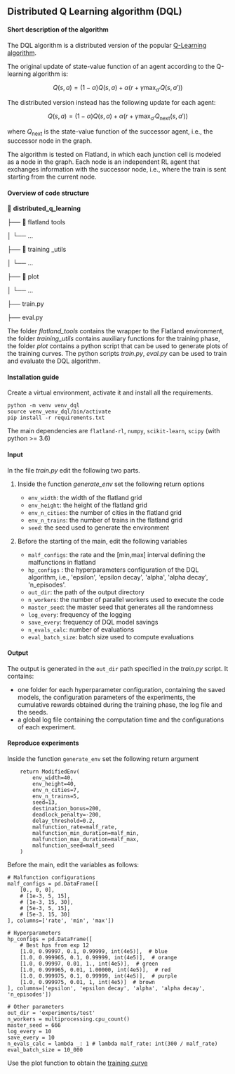 ## Distributed Q Learning algorithm (DQL)

#### Short description of the algorithm
The DQL algorithm is a distributed version of the popular [Q-Learning algorithm](https://link.springer.com/article/10.1007/BF00992698).

The original update of state-value function of an agent according to the Q-learning algorithm is:

$$
Q(s,a) = (1-\alpha) Q(s,a) + \alpha(r + \gamma\max_{a'} Q(s,a'))
$$

The distributed version instead has the following update for each agent:

$$
Q(s,a) = (1-\alpha) Q(s,a) + \alpha(r + \gamma\max_{a'} Q_{\text{next}}(s,a'))
$$

where $Q_{\text{next}}$ is the state-value function of the successor agent, i.e., the successor node in the graph.

The algorithm is tested on Flatland, in which each junction cell is modeled as a node in the graph. Each node is an independent RL agent that exchanges information with the successor node, i.e., where the train is sent starting from the current node.


#### Overview of code structure
:open_file_folder: **distributed_q_learning**

├── :open_file_folder: flatland tools

│   └── ...

├── :open_file_folder: training _utils

│   └── ...

├── :open_file_folder: plot

│   └── ...

├── train.py

├── eval.py

The folder *flatland_tools* contains the wrapper to the Flatland environment, the folder *training_utils* contains auxiliary functions for the training phase, the folder *plot* contains a python script that can be used to generate plots of the training curves.
The python scripts *train.py*, *eval.py* can be used to train and evaluate the DQL algorithm.


#### Installation guide
Create a virtual environment, activate it and install all the requirements.

```commandline
python -m venv venv_dql
source venv_venv_dql/bin/activate
pip install -r requirements.txt
```

The main dependencies are `flatland-rl`, `numpy`, `scikit-learn`, `scipy` (with python >= 3.6)


#### Input
In the file *train.py* edit the following two parts.

1) Inside the function *generate_env* set the following return options
    - `env_width`: the width of the flatland grid
    - `env_height`: the height of the flatland grid
    - `env_n_cities`: the number of cities in the flatland grid
    - `env_n_trains`: the number of trains in the flatland grid
    - `seed`: the seed used to generate the environment

2) Before the starting of the main, edit the following variables
    - `malf_configs`: the rate and the [min,max] interval defining the malfunctions in flatland
    - `hp_configs` : the hyperparameters configuration of the DQL algorithm, i.e., 'epsilon', 'epsilon decay', 'alpha', 'alpha decay', 'n_episodes'.
    - `out_dir`: the path of the output directory
    - `n_workers`: the number of parallel workers used to execute the code
    - `master_seed`: the master seed that generates all the randomness
    - `log_every`: frequency of the logging
    - `save_every`: frequency of DQL model savings
    - `n_evals_calc`: number of evaluations
    - `eval_batch_size`: batch size used to compute evaluations


#### Output
The output is generated in the `out_dir` path specified in the *train.py* script.
It contains:
- one folder for each hyperparameter configuration, containing the saved models, the configuration parameters of the experiments, the cumulative rewards obtained during the training phase, the log file and the seeds.
- a global log file containing the computation time and the configurations of each experiment.


#### Reproduce experiments
Inside the function `generate_env` set the following return argument

```commandline
    return ModifiedEnv(
        env_width=40,
        env_height=40,
        env_n_cities=7,
        env_n_trains=5,
        seed=13,
        destination_bonus=200,
        deadlock_penalty=-200,
        delay_threshold=0.2,
        malfunction_rate=malf_rate,
        malfunction_min_duration=malf_min,
        malfunction_max_duration=malf_max,
        malfunction_seed=malf_seed
    )
```

Before the main, edit the variables as follows:

```commandline
# Malfunction configurations
malf_configs = pd.DataFrame([
    [0., 0, 0],
    # [1e-3, 5, 15],
    # [1e-3, 15, 30],
    # [5e-3, 5, 15],
    # [5e-3, 15, 30]
], columns=['rate', 'min', 'max'])

# Hyperparameters
hp_configs = pd.DataFrame([
    # Best hps from exp 12
    [1.0, 0.99997, 0.1, 0.99999, int(4e5)],  # blue
    [1.0, 0.999965, 0.1, 0.99999, int(4e5)],  # orange
    [1.0, 0.99997, 0.01, 1., int(4e5)],  # green
    [1.0, 0.999965, 0.01, 1.00000, int(4e5)],  # red
    [1.0, 0.999975, 0.1, 0.99999, int(4e5)],  # purple
    [1.0, 0.999975, 0.01, 1, int(4e5)]  # brown
], columns=['epsilon', 'epsilon decay', 'alpha', 'alpha decay', 'n_episodes'])

# Other parameters
out_dir = 'experiments/test'
n_workers = multiprocessing.cpu_count()
master_seed = 666
log_every = 10
save_every = 10
n_evals_calc = lambda _: 1 # lambda malf_rate: int(300 / malf_rate)
eval_batch_size = 10_000
```

Use the plot function to obtain the [training curve](https://gitlab.inesctec.pt/cpes/european-projects/ai4realnet/politecnico-di-milano/beta_release/-/blob/main/distributed_q_learning/plot/training.png)